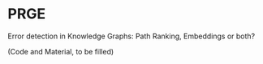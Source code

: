 # PRGE
Error detection in Knowledge Graphs: Path Ranking, Embeddings or both?

(Code and Material, to be filled)
